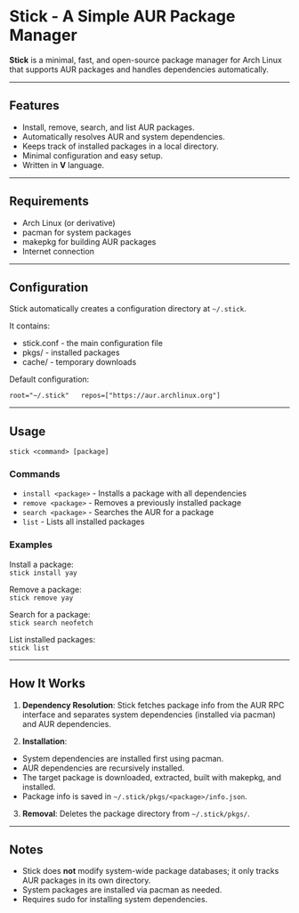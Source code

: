 # Stick - A Simple AUR Package Manager

**Stick** is a minimal, fast, and open-source package manager for Arch Linux that supports AUR packages and handles dependencies automatically.

---

## Features

- Install, remove, search, and list AUR packages.  
- Automatically resolves AUR and system dependencies.  
- Keeps track of installed packages in a local directory.  
- Minimal configuration and easy setup.  
- Written in **V** language.  

---

## Requirements

- Arch Linux (or derivative)  
- pacman for system packages  
- makepkg for building AUR packages  
- Internet connection    

---

## Configuration

Stick automatically creates a configuration directory at `~/.stick`.  

It contains:  

- stick.conf - the main configuration file  
- pkgs/ - installed packages  
- cache/ - temporary downloads  

Default configuration:  

`root="~/.stick"  
repos=["https://aur.archlinux.org"]`

---

## Usage

`stick <command> [package]`

### Commands

- `install <package>` - Installs a package with all dependencies  
- `remove <package>` - Removes a previously installed package  
- `search <package>` - Searches the AUR for a package  
- `list` - Lists all installed packages  

### Examples

Install a package:  
`stick install yay`  

Remove a package:  
`stick remove yay`  

Search for a package:  
`stick search neofetch`  

List installed packages:  
`stick list`  

---

## How It Works

1. **Dependency Resolution**: Stick fetches package info from the AUR RPC interface and separates system dependencies (installed via pacman) and AUR dependencies.  

2. **Installation**:  
- System dependencies are installed first using pacman.  
- AUR dependencies are recursively installed.  
- The target package is downloaded, extracted, built with makepkg, and installed.  
- Package info is saved in `~/.stick/pkgs/<package>/info.json`.  

3. **Removal**: Deletes the package directory from `~/.stick/pkgs/`.  

---

## Notes

- Stick does **not** modify system-wide package databases; it only tracks AUR packages in its own directory.  
- System packages are installed via pacman as needed.  
- Requires sudo for installing system dependencies.  

